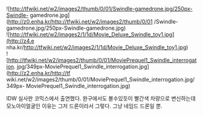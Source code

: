 ![http://tfwiki.net/w2/images2/thumb/0/01/Swindle-gamedrone.jpg/250px-Swindle-
gamedrone.jpg](http://z0.enha.kr/http://tfwiki.net/w2/images2/thumb/0/01
/Swindle-gamedrone.jpg/250px-Swindle-gamedrone.jpg)  
![http://tfwiki.net/w2/images2/1/1d/Movie_Deluxe_Swindle_toy1.jpg](http://z4.e
nha.kr/http://tfwiki.net/w2/images2/1/1d/Movie_Deluxe_Swindle_toy1.jpg)  
![http://tfwiki.net/w2/images2/thumb/0/01/MoviePrequel1_Swindle_interrogation.
jpg/349px-MoviePrequel1_Swindle_interrogation.jpg](http://z2.enha.kr/http://tf
wiki.net/w2/images2/thumb/0/01/MoviePrequel1_Swindle_interrogation.jpg/349px-
MoviePrequel1_Swindle_interrogation.jpg)

IDW 실사판 코믹스에서 출연했다. 완구에서도 볼수있듯이 빨간색 차량으로 변신하는데 모노아이얼굴인 이유는 그저 드론이라서 그렇다. 그냥
네임드 드론일 뿐.  

